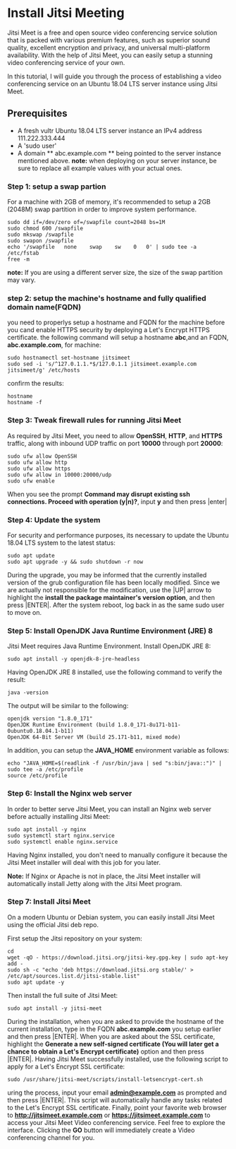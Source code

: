 # Install Jitsi Meeting 
Jitsi Meet is a free and open source video conferencing service solution that is packed with various premium features, such as superior sound quality, excellent encryption and privacy, and universal multi-platform availability. With the help of Jitsi Meet, you can easily setup a stunning video conferencing service of your own.

In this tutorial, I will guide you through the process of establishing a video conferencing service on an Ubuntu 18.04 LTS server instance using Jitsi Meet.



## Prerequisites 

* A fresh vultr Ubuntu 18.04 LTS server instance an IPv4 address 111.222.333.444
* A 'sudo user'
* A domain ** abc.example.com ** being pointed to the server instance mentioned above. 
**note:** when deploying on your server instance, be sure to replace all example values with your actual ones.

### Step 1: setup a swap partion 
For a machine with 2GB of memory, it's recommended to setup a 2GB (2048M) swap partition in order to improve system performance.
```
sudo dd if=/dev/zero of=/swapfile count=2048 bs=1M
sudo chmod 600 /swapfile
sudo mkswap /swapfile
sudo swapon /swapfile
echo '/swapfile   none    swap    sw    0   0' | sudo tee -a /etc/fstab
free -m 
```
**note:**  If you are using a different server size, the size of the swap partition may vary.
### step 2: setup the machine's hostname and fully qualified domain name(FQDN)
you need to properlys setup a hostname and FQDN for the machine before you cand enable HTTPS security by deploying a Let's Encrypt HTTPS certificate.
the following command will setup a hostname **abc**,and an FQDN, **abc.example.com**, for machine:
```
sudo hostnamectl set-hostname jitsimeet
sudo sed -i 's/^127.0.1.1.*$/127.0.1.1 jitsimeet.example.com jitsimeet/g' /etc/hosts
```
confirm the results: 
```
hostname
hostname -f 
```
### Step 3: Tweak firewall rules for running Jitsi Meet
As required by Jitsi Meet, you need to allow **OpenSSH**, **HTTP**, and **HTTPS** traffic, along with inbound UDP traffic on port **10000** through port **20000**:
```
sudo ufw allow OpenSSH
sudo ufw allow http
sudo ufw allow https
sudo ufw allow in 10000:20000/udp
sudo ufw enable
```
When you see the prompt **Command may disrupt existing ssh connections. Proceed with operation (y|n)?**, input **y** and then press |enter|

### Step 4: Update the system 

For security and performance purposes, its necessary to update the Ubuntu 18.04 LTS system to the latest status:

```
sudo apt update
sudo apt upgrade -y && sudo shutdown -r now
```
During the upgrade, you may be informed that the currently installed version of the grub configuration file has been locally modified. Since we are actually not responsible for the modification, use the |UP| arrow to highlight the **install the package maintainer's version option**, and then press |ENTER|.
After the system reboot, log back in as the same sudo user to move on.

### Step 5: Install OpenJDK Java Runtime Environment (JRE) 8
Jitsi Meet requires Java Runtime Environment. Install OpenJDK JRE 8:

```
sudo apt install -y openjdk-8-jre-headless
```
Having OpenJDK JRE 8 installed, use the following command to verify the result:

```
java -version
```
The output will be similar to the following:
```
openjdk version "1.8.0_171"
OpenJDK Runtime Environment (build 1.8.0_171-8u171-b11-0ubuntu0.18.04.1-b11)
OpenJDK 64-Bit Server VM (build 25.171-b11, mixed mode)
```
In addition, you can setup the **JAVA_HOME** environment variable as follows:
```
echo "JAVA_HOME=$(readlink -f /usr/bin/java | sed "s:bin/java::")" | sudo tee -a /etc/profile
source /etc/profile
```
### Step 6: Install the Nginx web server
In order to better serve Jitsi Meet, you can install an Nginx web server before actually installing Jitsi Meet:
```
sudo apt install -y nginx
sudo systemctl start nginx.service
sudo systemctl enable nginx.service
```
Having Nginx installed, you don't need to manually configure it because the Jitsi Meet installer will deal with this job for you later.

**Note:** If Nginx or Apache is not in place, the Jitsi Meet installer will automatically install Jetty along with the Jitsi Meet program.
### Step 7: Install Jitsi Meet
On a modern Ubuntu or Debian system, you can easily install Jitsi Meet using the official Jitsi deb repo.

First setup the Jitsi repository on your system:
```
cd
wget -qO - https://download.jitsi.org/jitsi-key.gpg.key | sudo apt-key add -
sudo sh -c "echo 'deb https://download.jitsi.org stable/' > /etc/apt/sources.list.d/jitsi-stable.list"
sudo apt update -y
```
Then install the full suite of Jitsi Meet:
```
sudo apt install -y jitsi-meet

```
During the installation, when you are asked to provide the hostname of the current installation, type in the FQDN **abc.example.com** you setup earlier and then press |ENTER|.
When you are asked about the SSL certificate, highlight the **Generate a new self-signed certificate (You will later get a chance to obtain a Let's Encrypt certificate)** option and then press |ENTER|.
Having Jitsi Meet successfully installed, use the following script to apply for a Let's Encrypt SSL certificate:
```
sudo /usr/share/jitsi-meet/scripts/install-letsencrypt-cert.sh
```
uring the process, input your email **admin@example.com** as prompted and then press |ENTER|. This script will automatically handle any tasks related to the Let's Encrypt SSL certificate.
Finally, point your favorite web browser to **http://jitsimeet.example.com** or **https://jitsimeet.example.com** to access your Jitsi Meet Video conferencing service. Feel free to explore the interface. Clicking the **GO** button will immediately create a Video conferencing channel for you.









